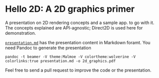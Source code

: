 # Hello 2D: A 2D graphics primer

A presentation on 2D rendering concepts and a sample app. to go with it.  The concepts explained are API-agnostic; Direct2D is used here for demonstration.

[`presentation.md`](https://github.com/legends2k/Hello2D/blob/master/presentation.md) has the presentation content in Markdown foramt.  You need Pandoc to generate the presentation

    pandoc -t beamer -V theme:Malmoe -V colortheme:wolverine -V colorlinks:true presentation.md -o 2d_graphics.pdf

Feel free to send a pull request to improve the code or the presentation.
